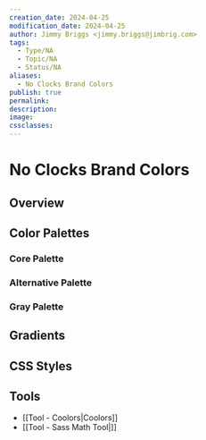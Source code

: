 ```yaml
---
creation_date: 2024-04-25
modification_date: 2024-04-25
author: Jimmy Briggs <jimmy.briggs@jimbrig.com>
tags:
  - Type/NA
  - Topic/NA
  - Status/NA
aliases:
  - No Clocks Brand Colors
publish: true
permalink:
description:
image:
cssclasses:
---
```


# No Clocks Brand Colors

## Overview

## Color Palettes

### Core Palette

### Alternative Palette

### Gray Palette

## Gradients

## CSS Styles

## Tools

- [[Tool - Coolors|Coolors]]
- [[Tool - Sass Math Tool|]]